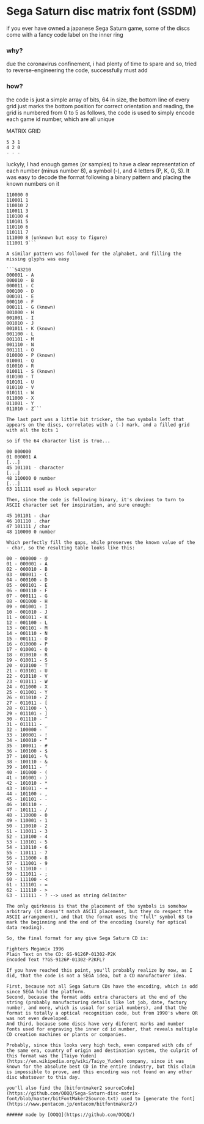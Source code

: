 # Sega Saturn disc matrix font (SSDM)
if you ever have owned a japanese Sega Saturn game, some of the discs come with a fancy code label on the inner ring

### why?
due the coronavirus confinement, i had plenty of time to spare and so, tried to reverse-engineering the code, successfully must add

### how?
the code is just a simple array of bits, 64 in size, the bottom line of every grid just marks the bottom position for correct orientation and reading, the grid is numbered from 0 to 5 as follows, the code is used to simply encode each game id number, which are all unique

MATRIX GRID
```
5 3 1
4 2 0
- - -
```

luckyly, I had enough games (or samples) to have a clear representation of each number (minus number 8), a symbol (-), and 4 letters (P, K, G, S). It was easy to decode the format following a binary pattern and placing the known numbers on it

```543210
110000 0
110001 1
110010 2
110011 3
110100 4
110101 5
110110 6
110111 7
111000 8 (unknown but easy to figure)
111001 9```

A similar pattern was followed for the alphabet, and filling the missing glyphs was easy

```543210
000001 - A
000010 - B
000011 - C
000100 - D
000101 - E
000110 - F
000111 - G (known)
001000 - H
001001 - I
001010 - J
001011 - K (known)
001100 - L
001101 - M
001110 - N
001111 - O
010000 - P (known)
010001 - Q
010010 - R
010011 - S (known)
010100 - T
010101 - U
010110 - V
010111 - W
011000 - X
011001 - Y
011010 - Z```

The last part was a little bit tricker, the two symbols left that appears on the discs, correlates with a (-) mark, and a filled grid with all the bits 1

so if the 64 character list is true...

00 000000
01 000001 A
[...]
45 101101 - character
[...]
48 110000 0 number
[...]
63 111111 used as block separator

Then, since the code is following binary, it's obvious to turn to ASCII character set for inspiration, and sure enough:

45 101101 - char
46 101110 . char
47 101111 / char
48 110000 0 number

Which perfectly fill the gaps, while preserves the known value of the - char, so the resulting table looks like this:

00 - 000000 - @
01 - 000001 - A
02 - 000010 - B
03 - 000011 - C
04 - 000100 - D
05 - 000101 - E
06 - 000110 - F
07 - 000111 - G
08 - 001000 - H
09 - 001001 - I
10 - 001010 - J
11 - 001011 - K
12 - 001100 - L
13 - 001101 - M
14 - 001110 - N
15 - 001111 - O
16 - 010000 - P
17 - 010001 - Q
18 - 010010 - R
19 - 010011 - S
20 - 010100 - T
21 - 010101 - U
22 - 010110 - V
23 - 010111 - W
24 - 011000 - X
25 - 011001 - Y
26 - 011010 - Z
27 - 011011 - [
28 - 011100 - \
29 - 011101 - ]
30 - 011110 - ^
31 - 011111 - _
32 - 100000 - `
33 - 100001 - !
34 - 100010 - “
35 - 100011 - #
36 - 100100 - $
37 - 100101 - %
38 - 100110 - &
39 - 100111 - ‘
40 - 101000 - (
41 - 101001 - )
42 - 101010 - *
43 - 101011 - +
44 - 101100 - ,
45 - 101101 - -
46 - 101110 - .
47 - 101111 - /
48 - 110000 - 0
49 - 110001 - 1
50 - 110010 - 2
51 - 110011 - 3
52 - 110100 - 4
53 - 110101 - 5
54 - 110110 - 6
55 - 110111 - 7
56 - 111000 - 8
57 - 111001 - 9
58 - 111010 - :
59 - 111011 - ;
60 - 111100 - <
61 - 111101 - =
62 - 111110 - >
63 - 111111 - ? --> used as string delimiter

The only quirkness is that the placement of the symbols is somehow arbitrary (it doesn't match ASCII placement, but they do respect the ASCII arrangement), and that the format uses the "full" symbol 63 to mark the beginning and the end of the encoding (surely for optical data reading).

So, the final format for any give Sega Saturn CD is:

Fighters Megamix 1996
Plain Text on the CD: GS-9126P-01302-P2K
Encoded Text ??GS-9126P-01302-P2KFL?

If you have reached this point, you'll probably realize by now, as I did, that the code is not a SEGA idea, but a CD manufacturer idea.

First, because not all Sega Saturn CDs have the encoding, which is odd since SEGA hold the platform.
Second, because the format adds extra characters at the end of the string (probably manufacturing details like lot job, date, factory number, and more, which is usual for serial numbers), and that the format is totally a optical recognition code, but from 1990's where QR was not even developed.
And third, because some discs have very diferent marks and number fonts used for engraving the inner cd id number, that reveals multiple CD creation machines or plants or companies.

Probably, since this looks very high tech, even compared with cds of the same era, country of origin and destination system, the culprit of this format was the [Taiyo Yuden](https://en.wikipedia.org/wiki/Taiyo_Yuden) company, since it was known for the absolute best CD in the entire industry, but this claim is impossible to prove, and this encoding was not found on any other disc whatsover to this day.

you'll also find the [bitfontmaker2 sourceCode](https://github.com/OOQQ/Sega-Saturn-disc-matrix-font/blob/master/bitFontMaker2Source.txt) used to [generate the font](https://www.pentacom.jp/entacom/bitfontmaker2/) 

###### made by [OOQQ](https://github.com/OOQQ/)
